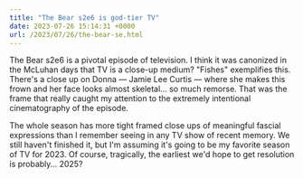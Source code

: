 ```yaml
---
title: "The Bear s2e6 is god-tier TV"
date: 2023-07-26 15:14:31 +0000
url: /2023/07/26/the-bear-se.html
---
```

The Bear s2e6 is a pivotal episode of television. I think it was canonized in the McLuhan days that TV is a close-up medium? "Fishes" exemplifies this. There's a close up on Donna — Jamie Lee Curtis — where she makes this frown and her face looks almost skeletal… so much remorse. That was the frame that really caught my attention to the extremely intentional cinematography of the episode.

The whole season has more tight framed close ups of meaningful fascial expressions than I remember seeing in any TV show of recent memory. We still haven't finished it, but I'm assuming it's going to be my favorite season of TV for 2023. Of course, tragically, the earliest we'd hope to get resolution is probably… 2025?